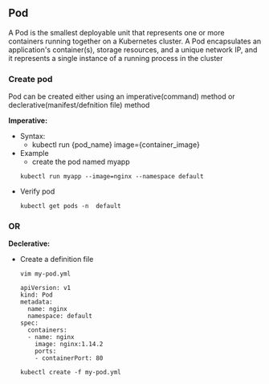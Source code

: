 ## Pod
A Pod is the smallest deployable unit that represents one or more containers running together on a Kubernetes cluster. A Pod encapsulates an application's container(s), storage resources, and a unique network IP, and it represents a single instance of a running process in the cluster

### Create pod
Pod can be created either using an imperative(command) method or declerative(manifest/defnition file) method

**Imperative:**
- Syntax:
  - kubectl run {pod_name} image={container_image}
- Example
  - create the pod named myapp
  ```
  kubectl run myapp --image=nginx --namespace default
  ```
- Verify pod
  ```
  kubectl get pods -n  default
  ```
### OR
**Declerative:**
- Create a definition file
  ```
  vim my-pod.yml
  ```
  ```
  apiVersion: v1
  kind: Pod
  metadata:
    name: nginx
    namespace: default
  spec:
    containers:
    - name: nginx
      image: nginx:1.14.2
      ports:
      - containerPort: 80
  ```
  ```
  kubectl create -f my-pod.yml
